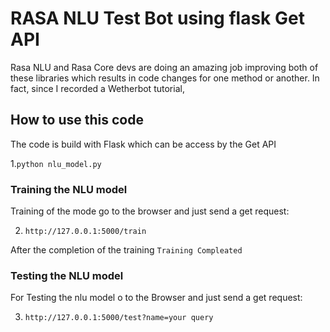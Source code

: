 # RASA NLU Test Bot using flask Get API 
Rasa NLU and Rasa Core devs are doing an amazing job improving both of these libraries which results in code changes for one method or another. In fact, since I recorded a Wetherbot tutorial,


## How to use this code

The code is build with Flask which can be access by the Get API

1.``` python nlu_model.py ```

### Training the NLU model

Training of the mode go to the browser and just send a get request:

2. ``` http://127.0.0.1:5000/train ```

After the completion of the training 
`Training Compleated`



### Testing the NLU model

For Testing the nlu model o to the Browser and just send a get request:

3. ```http://127.0.0.1:5000/test?name=your query```






